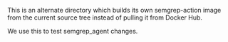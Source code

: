 This is an alternate directory
which builds its own semgrep-action image
from the current source tree
instead of pulling it from Docker Hub.

We use this to test semgrep_agent changes.
